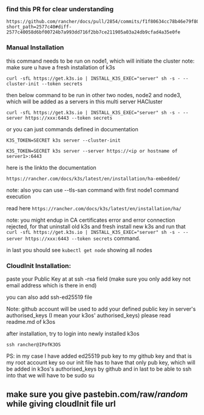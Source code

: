 ### find this PR for clear understanding

``` 
https://github.com/rancher/docs/pull/2854/commits/f1f80634cc78b46e79f806482975202741ef930b?short_path=2577c40#diff-2577c40058d6bf00724b7a993dd716f2bb7ce211905a03a24db9cfad4a35e0fe  
```


### Manual Installation


this command needs to be run on node1, which will initiate the cluster
note: make sure u have a fresh installation of k3s

```curl -sfL https://get.k3s.io | INSTALL_K3S_EXEC="server" sh -s - --cluster-init --token secrets``` 

then below command to be run in other two nodes, node2 and node3, which will be added as a servers in this multi server HACluster

```curl -sfL https://get.k3s.io | INSTALL_K3S_EXEC="server" sh -s - --server https://xxx:6443 --token secrets```

or you can just commands defined in documentation


```K3S_TOKEN=SECRET k3s server --cluster-init```


```K3S_TOKEN=SECRET k3s server --server https://<ip or hostname of server1>:6443```

here is the linkto the documentation

```https://rancher.com/docs/k3s/latest/en/installation/ha-embedded/```

note: also you can use --tls-san command with first node1 command execution

read here ```https://rancher.com/docs/k3s/latest/en/installation/ha/```

note: you might endup in CA certificates error and error connection rejected, for that uninstall old k3s and fresh install new k3s and run that ```curl -sfL https://get.k3s.io | INSTALL_K3S_EXEC="server" sh -s - --server https://xxx:6443 --token secrets``` command.


in last you should see ```kubectl get node``` showing all nodes


### CloudInit Installation:

paste your Public Key at at ssh -rsa field (make sure you only add key not email address which is there in end)

you can also add ssh-ed25519 file 

Note: github account will be used to add your defined public key in server's authorised_keys (I mean your k3os' authorised_keys) 
please read readme.md of k3os

after installation, try to login into newly installed k3os

```ssh rancher@IPofK3OS```

PS: in my case I have added ed25519 pub key to my github key and that is my root account key
so our init file has to have that only pub key, which will be added in k3os's authorised_keys by github and in last to be able to ssh into that we will have to be 
sudo su

## make sure you give pastebin.com/raw/$random$ while giving cloudInit file url
